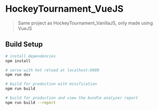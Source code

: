 # HockeyTournament_VueJS

> Same project as HockeyTournament_VanillaJS, only made using VueJS

## Build Setup

``` bash
# install dependencies
npm install

# serve with hot reload at localhost:8080
npm run dev

# build for production with minification
npm run build

# build for production and view the bundle analyzer report
npm run build --report
```

